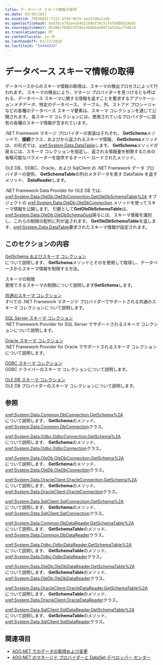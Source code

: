 ```yaml
---
title: データベース スキーマ情報の取得
ms.date: 03/30/2017
ms.assetid: 79038d52-f122-4fd4-9bfb-aaa22d6a114b
ms.openlocfilehash: 8a076ca792ee1b4b2194b778c51fefbd0bb19bd5
ms.sourcegitcommit: 6b308cf6d627d78ee36dbbae8972a310ac7fd6c8
ms.translationtype: MT
ms.contentlocale: ja-JP
ms.lasthandoff: 01/23/2019
ms.locfileid: "54494029"
---
```

# <a name="retrieving-database-schema-information"></a>データベース スキーマ情報の取得
データベースからのスキーマ情報の取得は、スキーマの検出プロセスによって行われます。 スキーマの検出により、マネージ プロバイダーを見つけるとも呼ばれる、データベース スキーマに関する情報を返すことを要求するアプリケーション*メタデータ*、特定のデータベース。 テーブル、列、ストアド プロシージャなどの各種のデータベース スキーマ要素は、スキーマ コレクションを通じて公開されます。 各スキーマ コレクションには、使用されているプロバイダーに固有の各種のスキーマ情報が含まれています。  
  
 .NET Framework マネージ プロバイダーの実装はそれぞれ、 **GetSchema**メソッドで、**接続**クラス、およびから返されるスキーマ情報、 **GetSchema**メソッドは、の形式では、<xref:System.Data.DataTable>します。 **GetSchema**メソッドが戻るには、スキーマ コレクションを指定し、返される情報量を制限するための省略可能なパラメーターを提供するオーバー ロードされたメソッド。  
  
 OLE DB、ODBC、Oracle、および SqlClient の .NET Framework データ プロバイダーの提供、 **GetSchemaTable**の列のメタデータを表す DataTable を返すメソッド、 **DataReader**します。  
  
 .NET Framework Data Provider for OLE DB では、<xref:System.Data.OleDb.OleDbConnection.GetOleDbSchemaTable%2A> オブジェクトの <xref:System.Data.OleDb.OleDbConnection> メソッドを使ってスキーマ情報を公開します。 引数として**GetOleDbSchemaTable**は、<xref:System.Data.OleDb.OleDbSchemaGuid>戻るには、スキーマ情報を識別し、これらの制限の配列に列が返されます。 **GetOleDbSchemaTable**を返します、<xref:System.Data.DataTable>要求されたスキーマ情報が設定されます。  
  
## <a name="in-this-section"></a>このセクションの内容  
 [GetSchema およびスキーマ コレクション](../../../../docs/framework/data/adonet/getschema-and-schema-collections.md)  
 について説明します、 **GetSchema**メソッドとそのを使用して取得し、データベースからスキーマ情報を制限する方法。  
  
 スキーマの制限  
 使用できるスキーマの制限について説明します**GetSchema**します。  
  
 [共通のスキーマ コレクション](../../../../docs/framework/data/adonet/common-schema-collections.md)  
 すべての .NET Framework マネージド プロバイダーでサポートされる共通のスキーマ コレクションについて説明します。  
  
 [SQL Server スキーマ コレクション](../../../../docs/framework/data/adonet/sql-server-schema-collections.md)  
 .NET Framework Provider for SQL Server でサポートされるスキーマ コレクションについて説明します。  
  
 [Oracle スキーマ コレクション](../../../../docs/framework/data/adonet/oracle-schema-collections.md)  
 .NET Framework Provider for Oracle でサポートされるスキーマ コレクションについて説明します。  
  
 [ODBC スキーマ コレクション](../../../../docs/framework/data/adonet/odbc-schema-collections.md)  
 ODBC ドライバーのスキーマ コレクションについて説明します。  
  
 [OLE DB スキーマ コレクション](../../../../docs/framework/data/adonet/ole-db-schema-collections.md)  
 OLE DB プロバイダーのスキーマ コレクションについて説明します。  
  
## <a name="reference"></a>参照  
 <xref:System.Data.Common.DbConnection.GetSchema%2A>  
 について説明します、 **GetSchema**のメソッド、<xref:System.Data.Common.DbConnection>クラス。  
  
 <xref:System.Data.Odbc.OdbcConnection.GetSchema%2A>  
 について説明します、 **GetSchema**のメソッド、<xref:System.Data.Odbc.OdbcConnection>クラス。  
  
 <xref:System.Data.OleDb.OleDbConnection.GetSchema%2A>  
 について説明します、 **GetSchema**のメソッド、<xref:System.Data.OleDb.OleDbConnection>クラス。  
  
 <xref:System.Data.OracleClient.OracleConnection.GetSchema%2A>  
 について説明します、 **GetSchema**のメソッド、<xref:System.Data.OracleClient.OracleConnection>クラス。  
  
 <xref:System.Data.SqlClient.SqlConnection.GetSchema%2A>  
 について説明します、 **GetSchema**のメソッド、<xref:System.Data.SqlClient.SqlConnection>クラス。  
  
 <xref:System.Data.Common.DbDataReader.GetSchemaTable%2A>  
 について説明します、 **GetSchemaTable**のメソッド、<xref:System.Data.Common.DbDataReader>クラス。  
  
 <xref:System.Data.Odbc.OdbcDataReader.GetSchemaTable%2A>  
 について説明します、 **GetSchemaTable**のメソッド、<xref:System.Data.Odbc.OdbcDataReader>クラス。  
  
 <xref:System.Data.OleDb.OleDbDataReader.GetSchemaTable%2A>  
 について説明します、 **GetSchemaTable**のメソッド、<xref:System.Data.OleDb.OleDbDataReader>クラス。  
  
 <xref:System.Data.OracleClient.OracleDataReader.GetSchemaTable%2A>  
 について説明します、 **GetSchemaTable**のメソッド、<xref:System.Data.OracleClient.OracleDataReader>クラス。  
  
 <xref:System.Data.SqlClient.SqlDataReader.GetSchemaTable%2A>  
 について説明します、 **GetSchemaTable**のメソッド、<xref:System.Data.SqlClient.SqlDataReader>クラス。  
  
## <a name="see-also"></a>関連項目
- [ADO.NET でのデータの取得および変更](../../../../docs/framework/data/adonet/retrieving-and-modifying-data.md)
- [ADO.NET のマネージド プロバイダーと DataSet デベロッパー センター](https://go.microsoft.com/fwlink/?LinkId=217917)

